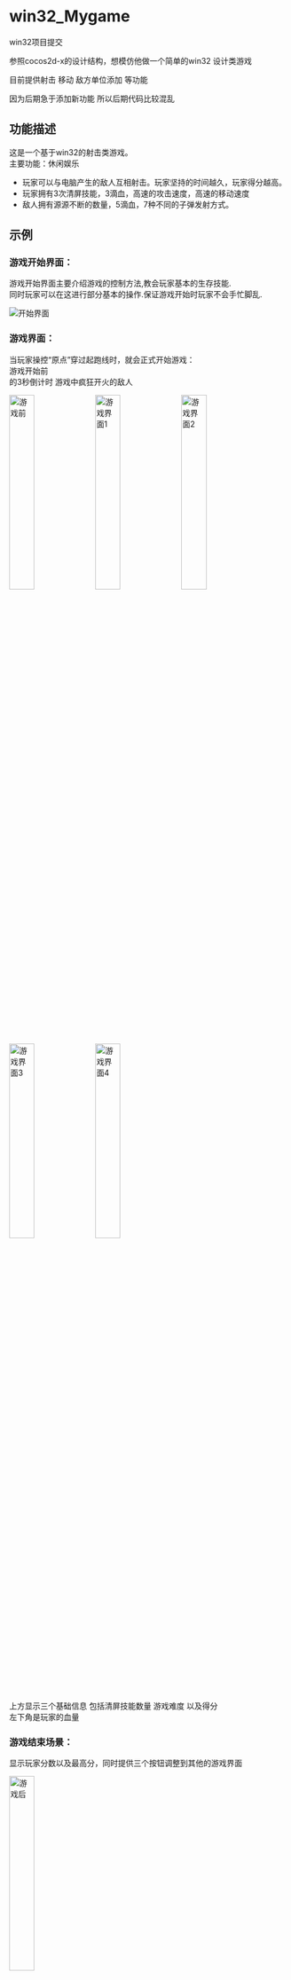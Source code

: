 # win32_Mygame
win32项目提交

参照cocos2d-x的设计结构，想模仿他做一个简单的win32 设计类游戏

目前提供射击 移动 敌方单位添加 等功能

因为后期急于添加新功能 所以后期代码比较混乱 

## 功能描述
这是一个基于win32的射击类游戏。  
主要功能：休闲娱乐
* 玩家可以与电脑产生的敌人互相射击。玩家坚持的时间越久，玩家得分越高。
* 玩家拥有3次清屏技能，3滴血，高速的攻击速度，高速的移动速度
* 敌人拥有源源不断的数量，5滴血，7种不同的子弹发射方式。


## 示例
### 游戏开始界面：
游戏开始界面主要介绍游戏的控制方法,教会玩家基本的生存技能.  
同时玩家可以在这进行部分基本的操作.保证游戏开始时玩家不会手忙脚乱.

![开始界面](https://github.com/dyslove123/win32_Mygame/blob/master/%E6%B8%B8%E6%88%8F%E7%A8%8B%E5%BA%8F%E6%88%AA%E5%9B%BE/%E5%88%9D%E5%A7%8B%E7%95%8C%E9%9D%A2.jpg)

### 游戏界面：
当玩家操控“原点”穿过起跑线时，就会正式开始游戏：  
游戏开始前  
的3秒倒计时  游戏中疯狂开火的敌人

<img alt="游戏前" src="https://github.com/dyslove123/win32_Mygame/blob/master/%E6%B8%B8%E6%88%8F%E7%A8%8B%E5%BA%8F%E6%88%AA%E5%9B%BE/%E6%B8%B8%E6%88%8F%E5%BC%80%E5%A7%8B%E5%89%8D.jpg" width="30%" height="30%">
<img alt="游戏界面1" src="https://github.com/dyslove123/win32_Mygame/blob/master/%E6%B8%B8%E6%88%8F%E7%A8%8B%E5%BA%8F%E6%88%AA%E5%9B%BE/%E6%B8%B8%E6%88%8F%E4%B8%AD%20(1).jpg" width="30%" height="30%">
<img alt="游戏界面2" src="https://github.com/dyslove123/win32_Mygame/blob/master/%E6%B8%B8%E6%88%8F%E7%A8%8B%E5%BA%8F%E6%88%AA%E5%9B%BE/%E6%B8%B8%E6%88%8F%E4%B8%AD%20(2).jpg" width="30%" height="30%">
<img alt="游戏界面3" src="https://github.com/dyslove123/win32_Mygame/blob/master/%E6%B8%B8%E6%88%8F%E7%A8%8B%E5%BA%8F%E6%88%AA%E5%9B%BE/%E6%B8%B8%E6%88%8F%E4%B8%AD%20(3).jpg" width="30%" height="30%">
<img alt="游戏界面4" src="https://github.com/dyslove123/win32_Mygame/blob/master/%E6%B8%B8%E6%88%8F%E7%A8%8B%E5%BA%8F%E6%88%AA%E5%9B%BE/%E6%B8%B8%E6%88%8F%E4%B8%AD%20(4).jpg" width="30%" height="30%">

上方显示三个基础信息 包括清屏技能数量  游戏难度  以及得分   
左下角是玩家的血量

### 游戏结束场景：  
显示玩家分数以及最高分，同时提供三个按钮调整到其他的游戏界面

<img alt="游戏后" src="https://github.com/dyslove123/win32_Mygame/blob/master/%E6%B8%B8%E6%88%8F%E7%A8%8B%E5%BA%8F%E6%88%AA%E5%9B%BE/%E6%B8%B8%E6%88%8F%E7%BB%93%E6%9D%9F.jpg" width="30%" height="30%">


## 对程序设计的原则、理念及开发过程的简单介绍
该程序模仿cocos2d-x游戏引擎的设计框架，应用游戏引擎中使用的几个基础概念：director scene sprite  
依据自己对win32程序开发的了解及cocos2d-x架构的了解，开发出来的一个简单的设计类游戏。

### 设计原则及理念：
尽可能提高程序的可复用度，让程序可以经过简单的修改及复写，便可以得到不同的结果。  
开发过程
在接到通知后，抱着试一试的心态，开始写的这个程序。初期的架构花了大概4天的时间，包括实现director scene shape selftime  
但之后的游戏逻辑只花了不到两天的时间，实现了enemy bigenemy  
同时程序中的很多逻辑都可以通过简单的修改。设定出一个游戏自己的有流程。  
在之后就是不时的改进，包括:  

1. 添加背景图案
2. 添加背景音乐
3. 添加设计音效
4. 添加游戏结束音效
5. 增加了玩家反击的能力
6. 添加能够跟踪玩家位置进行攻击的敌人

程序中存在几个比较遗憾的地方：  

1. 因为时间问题，之后添加的功能没有按照一定的标准进行封装，这导致后代码朝着混乱，复杂的状态变化  
2. 经过长时间测试，发现了一个错误，这个错误导致运行程序到150s时，游戏会崩溃，提示错误是“第一机会异常”，错误原因不明。所以该错误也没有受到修正

## 其他事项
### 以下是程序所涉及的技术及介绍：

1. 在窗体过程（Window Procedure）中处理各类消息：
  * 将各类按键信息，鼠标信息发送给Mydirector类 进行进一步的处理
2. 在处理WM_PAINT 消息的过程中，实现窗体内容的重绘（repaint）:
  *因为使用的是封装好的director，所以重绘消息下只是调用了director的绘制函数。
3. 使用图形设备接口（GDI），实现多种图形的绘制；
  *为了方便碰撞检测，所有的精灵单位都采用空心圆作为图案
4. 利用各类鼠标与键盘消息，支持合理的用户操作
  *允许玩家通过键盘控制自己的单位进行移动与攻击
  *在GameLost界面中添加了三个按钮，对鼠标操作进行响应。
5. 借助Windows 定时器（Windows timer），实现特别的用户界面效果
  *使用定时器进行窗体刷新绘制 也就是通过定时器 设定游戏的刷新频率

### 补充：
6. 用双缓存技术解决了屏幕闪烁的问题  
7. 使用mciSendComment函数进行音频的播放，提供了一个背景音乐以及三个其他的音效，可以同时播放多个音效  
8. 使用到了类的继承、多态、封装 使程序可读性，复用性，可扩展性提高  



以上写的冠冕堂皇的其实是为了应付作业文档。。
